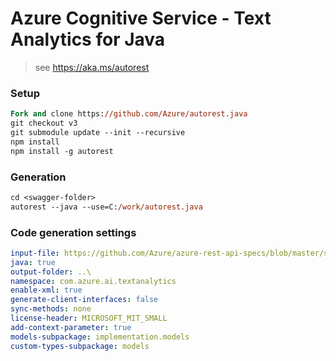 # Azure Cognitive Service - Text Analytics for Java

> see https://aka.ms/autorest

### Setup
```ps
Fork and clone https://github.com/Azure/autorest.java 
git checkout v3
git submodule update --init --recursive
npm install
npm install -g autorest
```

### Generation
```ps
cd <swagger-folder>
autorest --java --use=C:/work/autorest.java
```

### Code generation settings
``` yaml
input-file: https://github.com/Azure/azure-rest-api-specs/blob/master/specification/cognitiveservices/data-plane/TextAnalytics/preview/v3.0-preview.1/TextAnalytics.json
java: true
output-folder: ..\
namespace: com.azure.ai.textanalytics
enable-xml: true
generate-client-interfaces: false
sync-methods: none
license-header: MICROSOFT_MIT_SMALL
add-context-parameter: true
models-subpackage: implementation.models
custom-types-subpackage: models
```
